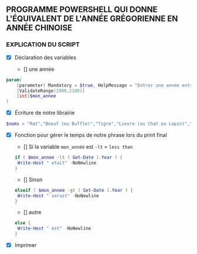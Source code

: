 ## PROGRAMME POWERSHELL QUI DONNE L'ÉQUIVALENT DE L'ANNÉE GRÉGORIENNE EN ANNÉE CHINOISE

### EXPLICATION DU SCRIPT

- [X] Déclaration des variables

   - [] une année 
```ps1
param(
	[parameter( Mandatory = $true, HelpMessage = "Entrer une année entre 1900 et 2100:" )]
	[ValidateRange(1900,2100)]
	[int]$mon_annee
)
```
- [X] Écriture de notre librairie

```ps1
$noms = "Rat","Boeuf (ou Buffle)","Tigre","Lievre (ou Chat ou Lapin)","Dragon","Serpent","Cheval","Chèvre (ou Bouc)","Singe","coq","chien","Cochon (ou Sanglier)"
```
- [X] Fonction pour gérer le temps de notre phrase lors du print final

   - [] Si la variable `mon_annéé` est `-lt` = `less than` 

   ```ps1
   if ( $mon_annee -lt ( Get-Date ).Year ) {
	Write-Host " etait" -NoNewline
   }
   ```

   - [] Sinon 

   ```ps1
   elseif ( $mon_annee -gt ( Get-Date ).Year ) {
	Write-Host " serait" -NoNewline
   }
   ```

   - [] autre

   ```ps1
   else {
	Write-Host " est" -NoNewline
   }
   ```

 - [X] Imprimer
